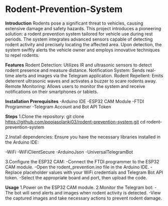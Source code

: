 # Rodent-Prevention-System
**Introduction**
Rodents pose a significant threat to vehicles, causing extensive damage and safety hazards. This project introduces a pioneering solution: a rodent prevention system tailored for vehicle use during rest periods. The system integrates advanced sensors capable of detecting rodent activity and precisely locating the affected area. Upon detection, the system swiftly alerts the vehicle owner and employs innovative techniques to repel rodents.

**Features**
Rodent Detection: Utilizes IR and ultrasonic sensors to detect rodent presence and measure distance.
Notification System: Sends real-time alerts and images via the Telegram application.
Rodent Repellent: Emits deterrent ultrasonic waves and activates a buzzer to scare rodents away.
Remote Monitoring: Allows users to monitor the system and receive notifications on their smartphones or tablets.

**Installation
Prerequisites**
-Arduino IDE
-ESP32 CAM Module
-FTDI Programmer
-Telegram Account and Bot API Token

**Steps**
1.Clone the repository:
git clone https://github.com/poojasolanki03/rodent-prevention-system.git
cd rodent-prevention-system

2.Install dependencies:
Ensure you have the necessary libraries installed in the Arduino IDE:

-WiFi
-WiFiClientSecure
-ArduinoJson
-UniversalTelegramBot

3.Configure the ESP32 CAM:
-Connect the FTDI programmer to the ESP32 CAM module.
-Open the rodent_prevention.ino file in the Arduino IDE.
-Replace placeholder values with your WiFi credentials and Telegram Bot API token.
-Select the appropriate board and port, then upload the code.

**Usage**
1.Power on the ESP32 CAM module.
2.Monitor the Telegram bot:
-The bot will send alerts and images when rodent activity is detected.
-View the captured images and take necessary actions to prevent rodent damage.

